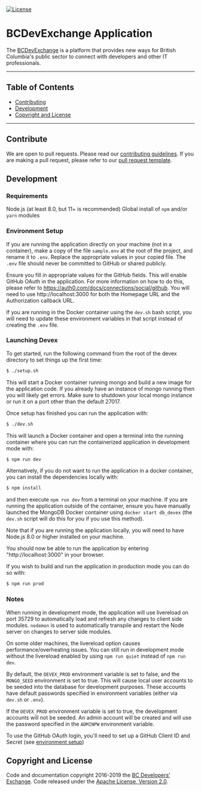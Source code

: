 
[![License](https://img.shields.io/badge/License-Apache%202.0-blue.svg)](LICENSE)


# BCDevExchange Application

The [BCDevExchange](https://bcdevexchange.org) is a platform that provides new ways for British Columbia's public sector to connect with developers and other IT professionals.

***

## Table of Contents

* [Contributing](https://github.com/BCDevExchange/devex#contribute)
* [Development](https://github.com/BCDevExchange/devex#development)
* [Copyright and License](https://github.com/BCDevExchange/devex#copyright-and-license)

***

## Contribute

We are open to pull requests. Please read our [contributing guidelines](https://github.com/BCDevExchange/devex/blob/master/CONTRIBUTING.md). If you are making a pull request, please refer to our [pull request template](https://github.com/BCDevExchange/devex/blob/develop/.github/PULL_REQUEST_TEMPLATE.md).

## Development

### Requirements

Node.js (at least 8.0, but 11+ is recommended)
Global install of `npm` and/or `yarn` modules

### Environment Setup

If you are running the application directly on your machine (not in a container), make a copy of the file `sample.env` at the root of the project, and rename it to `.env`.  Replace the appropriate values in your copied file.  The `.env` file should never be committed to GitHub or shared publicly.

Ensure you fill in appropriate values for the GitHub fields.  This will enable GitHub OAuth in the application.  For more information on how to do this, please refer to https://auth0.com/docs/connections/social/github.  You will need to use http://localhost:3000 for both the Homepage URL and the Authorization callback URL.

If you are running in the Docker container using the `dev.sh` bash script, you will need to update these environment variables in that script instead of creating the `.env` file.

### Launching Devex

To get started, run the following command from the root of the devex directory to set things up the first time:
```bash
$ ./setup.sh
```

This will start a Docker container running mongo and build a new image for the application code.  If you already have an instance of mongo running
then you will likely get errors.  Make sure to shutdown your local mongo instance or run it on a port other than the default 27017.

Once setup has finished you can run the application with:
```bash
$ ./dev.sh
```

This will launch a Docker container and open a terminal into the running container where you can run the containerized application in development mode with:
```bash
$ npm run dev
```

Alternatively, if you do not want to run the application in a docker container, you can install the dependencies locally with:
```bash
$ npm install
```
and then execute `npm run dev` from a terminal on your machine.  If you are running the application outside of the container, ensure you have manually launched the MongoDB Docker container using `docker start db_devex` (the `dev.sh` script will do this for you if you use this method).

Note that if you are running the application locally, you will need to have Node.js 8.0 or higher installed on your machine.

You should now be able to run the application by entering "http://localhost:3000" in your browser.

If you wish to build and run the application in production mode you can do so with:
```bash
$ npm run prod
```

### Notes

When running in development mode, the application will use livereload on port 35729 to automatically load and refresh any changes to client side modules.  `nodemon` is used to automatically transpile and restart the Node server on changes to server side modules.

On some older machines, the livereload option causes performance/overheating issues.  You can still run in development mode without the livereload enabled by using `npm run quiet` instead of `npm run dev`.

By default, the `DEVEX_PROD` environment variable is set to false, and the `MONGO_SEED` environment is set to true.  This will cause local user accounts to be seeded into the database for development purposes.  These accounts have default passwords specified in environment variables (either via `dev.sh` or `.env`).  

If the `DEVEX_PROD` environment variable is set to true, the development accounts will not be seeded.  An admin account will be created and will use the password specified in the `ADMINPW` environment variable.

To use the GitHub OAuth login, you'll need to set up a GitHub Client ID and Secret (see [environment setup](https://github.com/BCDevExchange/devex#environment-setup))

## Copyright and License

Code and documentation copyright 2016-2019 the [BC Developers' Exchange](https://bcdevexchange.org). Code released under the [Apache License, Version 2.0](https://github.com/BCDevExchange/devex/blob/master/LICENSE).
